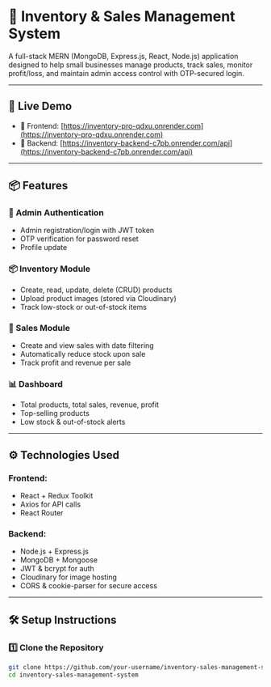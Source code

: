 # 🛒 Inventory & Sales Management System

A full-stack MERN (MongoDB, Express.js, React, Node.js) application designed to help small businesses manage products, track sales, monitor profit/loss, and maintain admin access control with OTP-secured login.

---

## 🚀 Live Demo

- 🔗 Frontend: [https://inventory-pro-qdxu.onrender.com](https://inventory-pro-qdxu.onrender.com)
- 🔗 Backend: [https://inventory-backend-c7pb.onrender.com/api](https://inventory-backend-c7pb.onrender.com/api)

---

## 📦 Features

### 👤 Admin Authentication
- Admin registration/login with JWT token
- OTP verification for password reset
- Profile update

### 📦 Inventory Module
- Create, read, update, delete (CRUD) products
- Upload product images (stored via Cloudinary)
- Track low-stock or out-of-stock items

### 💸 Sales Module
- Create and view sales with date filtering
- Automatically reduce stock upon sale
- Track profit and revenue per sale

### 📊 Dashboard
- Total products, total sales, revenue, profit
- Top-selling products
- Low stock & out-of-stock alerts

---

## ⚙️ Technologies Used

### Frontend:
- React + Redux Toolkit
- Axios for API calls
- React Router

### Backend:
- Node.js + Express.js
- MongoDB + Mongoose
- JWT & bcrypt for auth
- Cloudinary for image hosting
- CORS & cookie-parser for secure access

---

## 🛠️ Setup Instructions

### 1️⃣ Clone the Repository
```bash
git clone https://github.com/your-username/inventory-sales-management-system.git
cd inventory-sales-management-system
